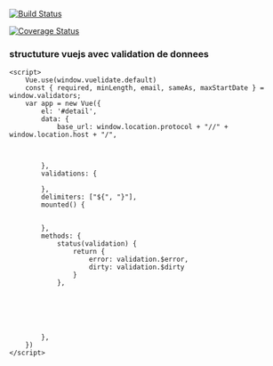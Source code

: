 [![Build Status](https://app.travis-ci.com/guindosaros/pharmaapi.svg?branch=master)](https://app.travis-ci.com/guindosaros/pharmaapi)

[![Coverage Status](https://coveralls.io/repos/github/guindosaros/pharmaapi/badge.svg?branch=master)](https://coveralls.io/github/guindosaros/pharmaapi?branch=master)
### structuture vuejs avec validation de donnees
```
<script>
    Vue.use(window.vuelidate.default)
    const { required, minLength, email, sameAs, maxStartDate } = window.validators;
    var app = new Vue({
        el: '#detail',
        data: {
            base_url: window.location.protocol + "//" + window.location.host + "/",
            
            

        },
        validations: {
            
        },
        delimiters: ["${", "}"],
        mounted() {
           

        },
        methods: {
            status(validation) {
                return {
                    error: validation.$error,
                    dirty: validation.$dirty
                }
            },

            

            

            
        },
    })
</script>

```